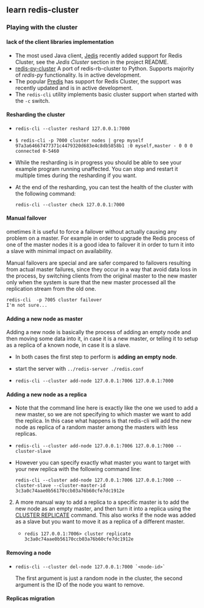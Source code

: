 ## learn redis-cluster

### Playing with the cluster

#### lack of the client libraries implementation

- The most used Java client, [Jedis](https://github.com/xetorthio/jedis) recently added support for Redis Cluster, see the *Jedis Cluster* section in the project README.
- [redis-py-cluster](https://github.com/Grokzen/redis-py-cluster) A port of redis-rb-cluster to Python. Supports majority of *redis-py* functionality. Is in active development.
- The popular [Predis](https://github.com/nrk/predis) has support for Redis Cluster, the support was recently updated and is in active development.
- The `redis-cli` utility implements basic cluster support when started with the `-c` switch.

#### Resharding the cluster

- ```
  redis-cli --cluster reshard 127.0.0.1:7000
  ```

- ```
  $ redis-cli -p 7000 cluster nodes | grep myself
  97a3a64667477371c4479320d683e4c8db5858b1 :0 myself,master - 0 0 0 connected 0-5460
  ```

- While the resharding is in progress you should be able to see your example program running unaffected. You can stop and restart it multiple times during the resharding if you want.

- At the end of the resharding, you can test the health of the cluster with the following command:

  ```
  redis-cli --cluster check 127.0.0.1:7000
  ```

####  Manual failover

ometimes it is useful to force a failover without actually causing any problem on a master. For example in order to upgrade the Redis process of one of the master nodes it is a good idea to failover it in order to turn it into a slave with minimal impact on availability.

Manual failovers are special and are safer compared to failovers resulting from actual master failures, since they occur in a way that avoid data loss in the process, by switching clients from the original master to the new master only when the system is sure that the new master processed all the replication stream from the old one.

```
redis-cli  -p 7005 cluster failover
I'm not sure...

```

#### Adding a new node as master

Adding a new node is basically the process of adding an empty node and then moving some data into it, in case it is a new master, or telling it to setup as a replica of a known node, in case it is a slave.

- In both cases the first step to perform is **adding an empty node**.

- start the server with `../redis-server ./redis.conf`

- ```
  redis-cli --cluster add-node 127.0.0.1:7006 127.0.0.1:7000
  ```

#### Adding a new node as a replica

- Note that the command line here is exactly like the one we used to add a new master, so we are not specifying to which master we want to add the replica. In this case what happens is that redis-cli will add the new node as replica of a random master among the masters with less replicas.

- ```
  redis-cli --cluster add-node 127.0.0.1:7006 127.0.0.1:7000 --cluster-slave
  ```

- However you can specify exactly what master you want to target with your new replica with the following command line:

  ```
  redis-cli --cluster add-node 127.0.0.1:7006 127.0.0.1:7000 --cluster-slave --cluster-master-id 3c3a0c74aae0b56170ccb03a76b60cfe7dc1912e
  ```

2. A more manual way to add a replica to a specific master is to add the new node as an empty master, and then turn it into a replica using the [CLUSTER REPLICATE](https://redis.io/commands/cluster-replicate) command. This also works if the node was added as a slave but you want to move it as a replica of a different master.

   - ```
     redis 127.0.0.1:7006> cluster replicate 3c3a0c74aae0b56170ccb03a76b60cfe7dc1912e
     ```

#### Removing a node

- ```
  redis-cli --cluster del-node 127.0.0.1:7000 `<node-id>`
  ```

  The first argument is just a random node in the cluster, the second argument is the ID of the node you want to remove.

#### Replicas migration

